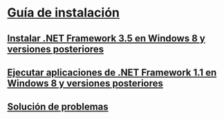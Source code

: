# [Guía de instalación](guide-for-developers.md)
## [Instalar .NET Framework 3.5 en Windows 8 y versiones posteriores](net-framework-3-5-on-windows-8-plus.md)
## [Ejecutar aplicaciones de .NET Framework 1.1 en Windows 8 y versiones posteriores](run-net-framework-1-1-apps.md)
## [Solución de problemas](troubleshoot-blocked-installations-and-uninstallations.md)
